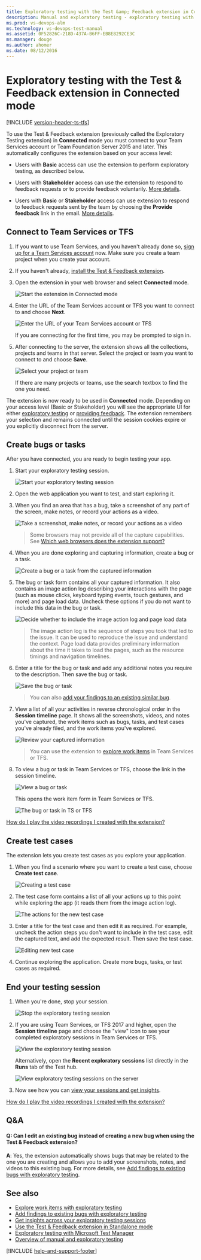```yaml
---
title: Exploratory testing with the Test &amp; Feedback extension in Connected mode
description: Manual and exploratory testing - exploratory testing with the Test &amp; Feedback extension in Connected mode for a full integrated experience with team systems and environments such as Visual Studio Team Services (VSTS) and Team Foundation Server (TFS)
ms.prod: vs-devops-alm
ms.technology: vs-devops-test-manual
ms.assetid: 0F52826C-218D-437A-B6FF-EB8E8292CE3C
ms.manager: douge
ms.author: ahomer
ms.date: 08/12/2016
---
```


# Exploratory testing with the Test &amp; Feedback extension in Connected mode
 
[!INCLUDE [version-header-ts-tfs](_shared/version-header-ts-tfs.md)] 

To use the Test &amp; Feedback extension (previously called the 
Exploratory Testing extension) in **Connected** mode you must connect 
to your Team Services account or Team Foundation Server 2015 and later.
This automatically configures the extension based on your access level: 

* Users with **Basic** access can use the extension to perform exploratory
  testing, as described below.

* Users with **Stakeholder** access can use the extension to respond to 
  feedback requests or to provide feedback voluntarily.
  [More details](stakeholder/provide-stakeholder-feedback.md#direct).
 
* Users with **Basic** or **Stakeholder** access can use extension to respond to feedback requests sent 
  by the team by choosing the **Provide feedback** link in the email.
  [More details](stakeholder/provide-stakeholder-feedback.md#email).

## Connect to Team Services or TFS

1. If you want to use Team Services, and you haven't already done so, 
   [sign up for a Team Services account](https://www.visualstudio.com/products/visual-studio-team-services-vs)
   now. Make sure you create a team project when you create your account.

1. If you haven't already, [install the Test &amp; Feedback extension](getting-started/perform-exploratory-tests.md).

1. Open the extension in your web browser and select **Connected** mode.

   ![Start the extension in Connected mode](_img/_shared/connectedmode-01.png)
 
1. Enter the URL of the Team Services account or TFS you want to connect to and choose **Next**.

   ![Enter the URL of your Team Services account or TFS](_img/_shared/connectedmode-02.png)

   If you are connecting for the first time, you may be prompted to sign in. 
 
1. After connecting to the server, the extension shows 
   all the collections, projects and teams in that server. Select the
   project or team you want to connect to and choose **Save**.

   ![Select your project or team](_img/connected-mode-exploratory-testing/connectedmode-03.png)

   If there are many projects or teams, use the search textbox
   to find the one you need. 
 
The extension is now ready to be used in **Connected** mode. 
Depending on your access level (Basic or Stakeholder)
you will see the appropriate UI for either [exploratory testing](#create-bugs)
or [providing feedback](stakeholder/provide-stakeholder-feedback.md#provide).
The extension remembers your selection and remains connected until
the session cookies expire or you explicitly disconnect from the server.

<a name="create-bugs"></a>
## Create bugs or tasks

After you have connected, you are ready to begin testing your app.

1. Start your exploratory testing session. 

   ![Start your exploratory testing session](_img/connected-mode-exploratory-testing/create-bugs-01.png)

1. Open the web application you want to test, and start exploring it. 

1. When you find an area that has a bug, take a screenshot of any part of the screen,
   make notes, or record your actions as a video.

   ![Take a screenshot, make notes, or record your actions as a video](_img/connected-mode-exploratory-testing/create-bugs-01a.png)

   >Some browsers may not provide all of the capture capabilities.
   See [Which web browsers does the extension support?](getting-started/perform-exploratory-tests.md#browser-support) 

1. When you are done exploring and capturing information, create a bug or a task. 

   ![Create a bug or a task from the captured information](_img/connected-mode-exploratory-testing/create-bugs-02.png)

1. The bug or task form contains all your captured information. 
   It also contains an image action log describing your interactions with the page
   (such as mouse clicks, keyboard typing events, touch gestures, and more) and
   page load data. Uncheck these options if you do not want to include this
   data in the bug or task.

   ![Decide whether to include the image action log and page load data](_img/connected-mode-exploratory-testing/create-bugs-03.png)

   >The image action log is the sequence of steps you took that led to the issue.
   It can be used to reproduce the issue and understand the context.
   Page load data provides preliminary information about the time it takes to load
   the pages, such as the resource timings and navigation timelines.

1. Enter a title for the bug or task and add any additional notes 
   you require to the description. Then save the bug or task.

   ![Save the bug or task](_img/connected-mode-exploratory-testing/create-bugs-04.png)

   > You can also [add your findings to an existing similar bug](#addsimilar). 

1. View a list of all your activities in reverse chronological order
   in the **Session timeline** page. It shows all the screenshots, videos, and notes 
   you've captured, the work items such as bugs, tasks, and test cases you've already
   filed, and the work items you've explored.

   ![Review your captured information](_img/connected-mode-exploratory-testing/create-bugs-08.png)

   > You can use the extension to [explore work items](explore-workitems-exploratory-testing.md)
   in Team Services or TFS.

1. To view a bug or task in Team Services or TFS, choose the link in the session timeline.

   ![View a bug or task](_img/connected-mode-exploratory-testing/create-bugs-09.png)

   This opens the work item form in Team Services or TFS.

   ![The bug or task in TS or TFS](_img/connected-mode-exploratory-testing/create-bugs-10.png)

[How do I play the video recordings I created with the extension?](getting-started/perform-exploratory-tests.md#recording-playback)
 
## Create test cases

The extension lets you create test cases as you explore your application.

1. When you find a scenario where you want to create a test case, 
   choose **Create test case**.

   ![Creating a test case](_img/connected-mode-exploratory-testing/create-testcase-01.png)

1. The test case form contains a list of all your actions up to this point
   while exploring the app (it reads them from the image action log).

   ![The actions for the new test case](_img/connected-mode-exploratory-testing/create-testcase-02.png)

1. Enter a title for the test case and then edit it as required. For example, 
   uncheck the action steps you don't want to include in the test case, edit the captured 
   text, and add the expected result. Then save the test case.
 
   ![Editing new test case](_img/connected-mode-exploratory-testing/create-testcase-03.png)

1. Continue exploring the application. Create more bugs, tasks, or test cases  as required. 

## End your testing session

1. When you're done, stop your session.

   ![Stop the exploratory testing session](_img/connected-mode-exploratory-testing/create-bugs-05.png)

1. If you are using Team Services, or TFS 2017 and higher, open the **Session timeline** page and choose the "view" icon to see your completed exploratory 
   sessions in Team Services or TFS.

   ![View the exploratory testing session](_img/connected-mode-exploratory-testing/create-bugs-06.png)

   Alternatively, open the **Recent exploratory sessions** list directly in the **Runs** tab of the Test hub.
 
   ![View exploratory testing sessions on the server](_img/connected-mode-exploratory-testing/create-bugs-07.png)

1. Now see how you can [view your sessions and get insights](insights-exploratory-testing.md).

[How do I play the video recordings I created with the extension?](getting-started/perform-exploratory-tests.md#recording-playback)

## Q&A

<!-- BEGINSECTION class="md-qanda" -->

<a name="addsimilar"></a>
#### Q: Can I edit an existing bug instead of creating a new bug when using the Test &amp; Feedback extension?

**A**: Yes, the extension automatically shows bugs that may be related to the one you are creating
and allows you to add your screenshots, notes, and videos to this existing bug. 
For more details, see [Add findings to existing bugs with exploratory testing](add-to-bugs-exploratory-testing.md).

<!-- ENDSECTION --> 

## See also

* [Explore work items with exploratory testing](explore-workitems-exploratory-testing.md)
* [Add findings to existing bugs with exploratory testing](add-to-bugs-exploratory-testing.md)
* [Get insights across your exploratory testing sessions](insights-exploratory-testing.md)
* [Use the Test &amp; Feedback extension in Standalone mode](standalone-mode-exploratory-testing.md)
* [Exploratory testing with Microsoft Test Manager](mtm/exploratory-testing-using-microsoft-test-manager.md)
* [Overview of manual and exploratory testing](index.md)

[!INCLUDE [help-and-support-footer](_shared/help-and-support-footer.md)] 
